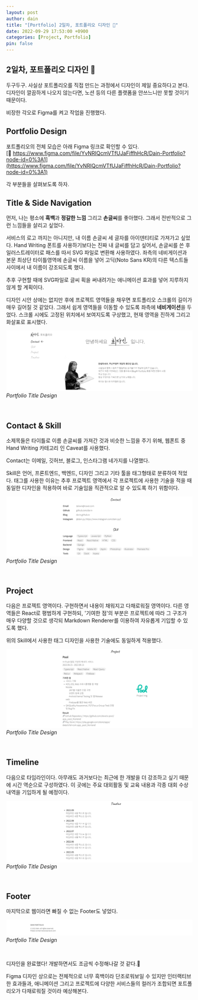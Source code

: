 ```yaml
---
layout: post
author: dain
title: "[Portfolio] 2일차, 포트폴리오 디자인 🎨"
date: 2022-09-29 17:53:00 +0900
categories: [Project, Portfolio]
pin: false
---
```


## 2일차, 포트폴리오 디자인 🙂

두구두구. 사실상 포트폴리오를 직접 만드는 과정에서 디자인이 제일 중요하다고 본다.
디자인이 깔끔하게 나오지 않는다면, 노션 등의 다른 플랫폼을 안쓰느니만 못할 것이기 때문이다.

비장한 각오로 Figma를 켜고 작업을 진행했다.

## Portfolio Design

포트폴리오의 전체 모습은 아래 Figma 링크로 확인할 수 있다.  
[🔗 https://www.figma.com/file/YvNRIQcmVTfUJaFiffhHcR/Dain-Portfolio?node-id=0%3A1](https://www.figma.com/file/YvNRIQcmVTfUJaFiffhHcR/Dain-Portfolio?node-id=0%3A1)

각 부분들을 살펴보도록 하자.

## Title & Side Navigation

먼저, 나는 평소에 **흑백**과 **정갈한 느낌** 그리고 **손글씨**를 좋아했다. 그래서 전반적으로 그런 느낌들을 살리고 싶었다.

서비스의 로고 까지는 아니지만, 내 이름 손글씨 세 글자를 아이덴티티로 가져가고 싶었다. Hand Writing 폰트를 사용하기보다는 진짜 내 글씨를 담고 싶어서, 손글씨를 쓴 후 일러스트레이터로 패스를 따서 SVG 파일로 변환해 사용하였다. 좌측의 네비게이션과 본문 최상단 타이틀영역에 손글씨 이름을 넣어 고딕(Noto Sans KR)의 다른 텍스트들 사이에서 내 이름이 강조되도록 했다.

추후 구현할 때에 SVG파일로 글씨 획을 써내려가는 애니메이션 효과를 넣어 지루하지 않게 할 계획이다.

디자인 시안 상에는 없지만 후에 프로젝트 영역들을 채우면 포트폴리오 스크롤의 길이가 매우 길어질 것 같았다. 그래서 쉽게 영역들을 이동할 수 있도록 좌측에 **네비게이션**을 두었다. 스크롤 시에도 고정된 위치에서 보여지도록 구상했고, 현재 영역을 진하게 그리고 화살표로 표시했다.

![Portfolio Title Design](/assets/img/post/0929_Portfolio_Title.png)
_Portfolio Title Design_

<br/>

## Contact & Skill

소제목들은 타이틀로 이름 손글씨를 가져간 것과 비슷한 느낌을 주기 위해, 웹폰트 중 Hand Writing 카테고리 인 Caveat를 사용했다.

Contact는 이메일, 깃허브, 블로그, 인스타그램 네가지를 나열했다.

Skill은 언어, 프론트엔드, 백엔드, 디자인 그리고 기타 툴을 태그형태로 분류하여 적었다. 태그를 사용한 이유는 추후 프로젝트 영역에서 각 프로젝트에 사용한 기술을 적을 때 동일한 디자인을 적용하여 바로 기술임을 직관적으로 알 수 있도록 하기 위함이다.

![Portfolio Skill Design](/assets/img/post/0929_Portfolio_Skill.png)
_Portfolio Title Design_

<br/>

## Project

다음은 프로젝트 영역이다. 구현하면서 내용이 채워지고 다채로워질 영역이다. 다른 영역들은 React로 평범하게 구현하되, '기여한 점'의 부분은 프로젝트에 따라 그 구조가 매우 다양할 것으로 생각되 Markdown Renderer를 이용하여 자유롭게 기입할 수 있도록 했다.

위의 Skill에서 사용한 태그 디자인을 사용한 기술에도 동일하게 적용했다.

![Portfolio Project Design](/assets/img/post/0929_Portfolio_Project.png)
_Portfolio Title Design_

<br/>

## Timeline

다음으로 타임라인이다. 아무래도 과거보다는 최근에 한 개발을 더 강조하고 싶기 때문에 시간 역순으로 구성하였다. 이 곳에는 주요 대외활동 및 교육 내용과 각종 대회 수상 내역을 기입하게 될 예정이다.

![Portfolio Timeline Design](/assets/img/post/0929_Portfolio_Timeline.png)
_Portfolio Title Design_

<br/>

## Footer

마지막으로 웹이라면 빠질 수 없는 Footer도 넣었다.

![Portfolio Footer Design](/assets/img/post/0929_Portfolio_Footer.png)
_Portfolio Title Design_

<br/>

디자인을 완료했다! 개발하면서도 조금씩 수정해나갈 것 같다.🙂

Figma 디자인 상으로는 전체적으로 너무 흑백이라 단조로워보일 수 있지만 인터랙티브한 효과들과, 애니메이션 그리고 프로젝트에 다양한 서비스들의 컬러가 조합되면 포트폴리오가 다채로워질 것이라 예상해본다.
